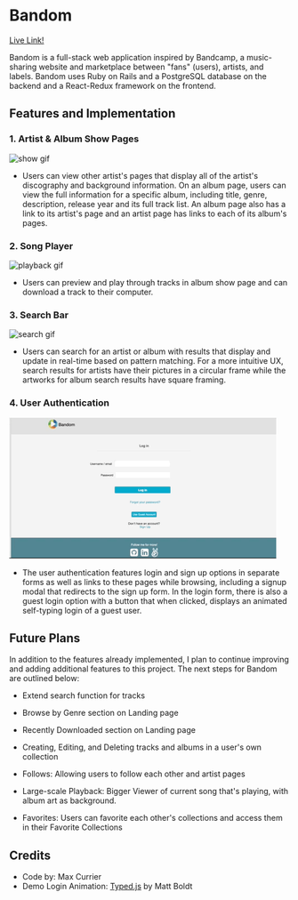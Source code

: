 # Bandom

[Live Link!](https://bandom.herokuapp.com/#/login)

Bandom is a full-stack web application inspired by Bandcamp, a music-sharing
website and marketplace between "fans" (users), artists, and labels.
Bandom uses Ruby on Rails and a PostgreSQL database on the backend
and a React-Redux framework on the frontend.

## Features and Implementation

### 1. Artist & Album Show Pages

![show gif](app/assets/images/album-artist.gif)

- Users can view other artist's pages that display all of the artist's discography and background information. On an album page, users can view the full information for a specific album, including title, genre, description, release year and its full track list. An album page also has a link to its artist's page and an artist page has links to each of its album's pages.

### 2. Song Player

![playback gif](app/assets/images/bandom-playback.gif)

- Users can preview and play through tracks in album show page and can download a track to their computer.

### 3. Search Bar

![search gif](app/assets/images/bandom-search.gif)

- Users can search for an artist or album with results that display and update in real-time based on pattern matching. For a more intuitive UX, search results for artists have their pictures in a circular frame while the artworks for album search results have square framing.

### 4. User Authentication

![login gif](app/assets/images/bandom-login.gif)

- The user authentication features login and sign up options in separate forms as well as links to these pages while browsing, including a signup modal that redirects to the sign up form. In the login form, there is also a guest login option with a button that when clicked, displays an animated self-typing login of a guest user.

## Future Plans

In addition to the features already implemented, I plan to continue improving and adding additional features to this project. The next steps for Bandom are outlined below:

- Extend search function for tracks

- Browse by Genre section on Landing page

- Recently Downloaded section on Landing page

- Creating, Editing, and Deleting tracks and albums in a user's own collection

- Follows: Allowing users to follow each other and artist pages

- Large-scale Playback: Bigger Viewer of current song that's playing, with album art as background.

- Favorites: Users can favorite each other's collections and access them in their Favorite Collections

## Credits

* Code by: Max Currier
* Demo Login Animation: [Typed.js](https://github.com/mattboldt/typed.js/) by Matt Boldt
